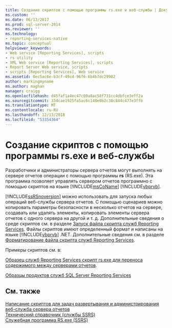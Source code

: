 ```yaml
---
title: Создание скриптов с помощью программы rs.exe и веб-службы | Документы Майкрософт
ms.custom: ''
ms.date: 06/13/2017
ms.prod: sql-server-2014
ms.reviewer: ''
ms.technology:
- reporting-services-native
ms.topic: conceptual
helpviewer_keywords:
- Web service [Reporting Services], scripts
- rs utility
- XML Web service [Reporting Services], scripts
- Report Server Web service, scripts
- scripts [Reporting Services], Web service
ms.assetid: 0ec5ac6e-b3cf-49cd-96f6-6b4b7dc29982
author: markingmyname
ms.author: maghan
manager: craigg
ms.openlocfilehash: d45faf1a4ec47c09a8ac58f731cc4dbfce3eff2a
ms.sourcegitcommit: 334cae1925fa5ac6c140e0b2c38c844c477e3ffb
ms.translationtype: MT
ms.contentlocale: ru-RU
ms.lasthandoff: 12/13/2018
ms.locfileid: "53354364"
---
```

# <a name="script-with-the-rsexe-utility-and-the-web-service"></a>Создание скриптов с помощью программы rs.exe и веб-службы
  Разработчики и администраторы сервера отчетов могут выполнять на сервере отчетов операции с помощью программы **rs** (RS.exe). Эта программа позволяет управлять сервером отчетов программно с помощью скриптов на языке [!INCLUDE[msCoName](../../includes/msconame-md.md)] [!INCLUDE[vbprvb](../../includes/vbprvb-md.md)].  
  
 [!INCLUDE[ssRSnoversion](../../includes/ssrsnoversion-md.md)] можно использовать для запуска любых операций веб-службы сервера отчетов. С помощью сценариев можно копировать параметры безопасности в несколько отчетов на сервере, создавать или удалять элементы, копировать элементы сервера отчетов с одного сервера на другой и т. д. Дополнительные сведения о среде скриптов см. в разделе [Запуск файла скрипта служб Reporting Services](run-a-reporting-services-script-file.md). Файлы скриптов имеют определенный формат и написаны на языке [!INCLUDE[vbprvb](../../includes/vbprvb-md.md)] .NET. Дополнительные сведения см. в разделе [Форматирование файла скрипта служб Reporting Services](format-a-reporting-services-script-file.md).  
  
 Примеры скриптов см. в:  
  
 [Образец служб Reporting Services скрипт rs.exe для переноса содержимого между серверами отчетов](sample-reporting-services-rs-exe-script-to-copy-content-between-report-servers.md).  
  
 [Образцы продуктов служб SQL Server Reporting Services](https://go.microsoft.com/fwlink/?LinkId=177889)  
  
## <a name="see-also"></a>См. также  
 [Написание скриптов для задач развертывания и администрирования](script-deployment-and-administrative-tasks.md)   
 [веб-служба сервера отчетов](../report-server-web-service/report-server-web-service.md)   
 [Технический справочник (службы SSRS)](../technical-reference-ssrs.md)   
 [Служебная программа RS.exe (SSRS)](rs-exe-utility-ssrs.md)  
  
  

